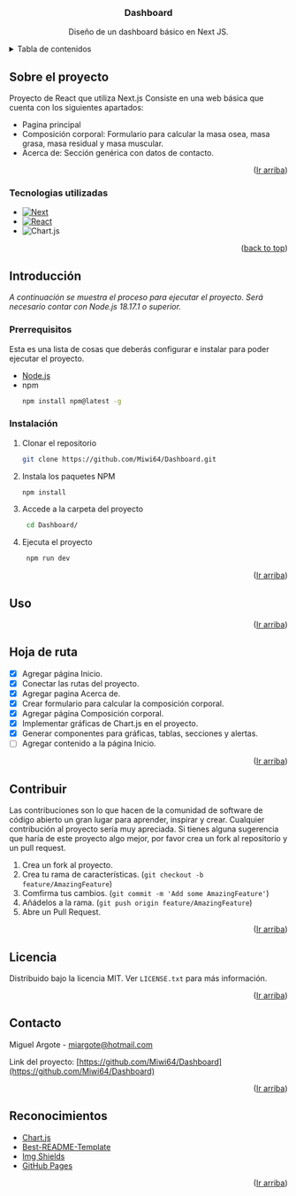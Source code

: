 <a name="readme-top"></a>

<!--PROJECT BANNER-->
<br />
<div align="center">
  <h3 align="center">Dashboard</h3>
  <p align="center">
    Diseño de un dashboard básico en Next JS. 
  </p>
</div>
<!--TABLE OF CONTENTS-->
<details>
  <summary>Tabla de contenidos</summary>
  <ol>
    <li>
      <a href="#about-the-project">Sobre el proyecto</a>
      <ul>
        <li><a href="#built-with">Tecnologías utilizadas</a></li>
      </ul>
    </li>
    <li>
      <a href="#getting-started">Introducción</a>
      <ul>
        <li><a href="#prerequisites">Prerrequisitos</a></li>
        <li><a href="#installation">Instalación</a></li>
      </ul>
    </li>
    <li><a href="#usage">Uso</a></li>
    <li><a href="#roadmap">Hoja de ruta</a></li>
    <li><a href="#contributing">Contribuir</a></li>
    <li><a href="#license">Licencia</a></li>
    <li><a href="#contact">Contacto</a></li>
    <li><a href="#acknowledgments">Reconocimientos</a></li>
  </ol>
</details>

<!-- ABOUT THE PROJECT -->
## Sobre el proyecto
Proyecto de React que utiliza Next.js
Consiste en una web básica que cuenta con los siguientes apartados:
* Pagina principal
* Composición corporal: Formulario para calcular la masa osea, masa grasa, masa residual y masa muscular.
* Acerca de: Sección genérica con datos de contacto.

<p align="right">(<a href="#readme-top">Ir arriba</a>)</p>



### Tecnologias utilizadas

* [![Next][Next.js]][Next-url]
* [![React][React.js]][React-url]
* ![Chart.js](https://img.shields.io/badge/chart.js-F5788D.svg?style=for-the-badge&logo=chart.js&logoColor=white)

<p align="right">(<a href="#readme-top">back to top</a>)</p>

<!-- GETTING STARTED -->
## Introducción
_A continuación se muestra el proceso para ejecutar el proyecto. Será necesario contar con Node.js 18.17.1 o superior._

### Prerrequisitos
Esta es una lista de cosas que deberás configurar e instalar para poder ejecutar el proyecto.
* [Node.js](https://nodejs.org/)
* npm
  ```sh
  npm install npm@latest -g
  ```

### Instalación
1. Clonar el repositorio
   ```sh
   git clone https://github.com/Miwi64/Dashboard.git
   ```
3. Instala los paquetes NPM
   ```sh
   npm install
   ```
4. Accede a la carpeta del proyecto
   ```sh
    cd Dashboard/
   ```
5. Ejecuta el proyecto
   ```sh
    npm run dev
   ```
<p align="right">(<a href="#readme-top">Ir arriba</a>)</p>

<!-- USAGE EXAMPLES -->
## Uso

<p align="right">(<a href="#readme-top">Ir arriba</a>)</p>

<!-- ROADMAP -->
## Hoja de ruta
- [x] Agregar página Inicio.
- [x] Conectar las rutas del proyecto.
- [x] Agregar pagina Acerca de.
- [x] Crear formulario para calcular la composición corporal.
- [x] Agregar página Composición corporal.
- [x] Implementar gráficas de Chart.js en el proyecto.
- [x] Generar componentes para gráficas, tablas, secciones y alertas.
- [ ] Agregar contenido a la página Inicio.

<p align="right">(<a href="#readme-top">Ir arriba</a>)</p>



<!-- CONTRIBUTING -->
## Contribuir
Las contribuciones son lo que hacen de la comunidad de software de código abierto un gran lugar para aprender, inspirar y crear.
Cualquier contribución al proyecto sería muy apreciada.
Si tienes alguna sugerencia que haría de este proyecto algo mejor, por favor crea un fork al repositorio y un pull request.

1. Crea un fork al proyecto.
2. Crea tu rama de características. (`git checkout -b feature/AmazingFeature`)
3. Comfirma tus cambios. (`git commit -m 'Add some AmazingFeature'`)
4. Añádelos a la rama. (`git push origin feature/AmazingFeature`)
5. Abre un Pull Request.

<p align="right">(<a href="#readme-top">Ir arriba</a>)</p>



<!-- LICENSE -->
## Licencia

Distribuido bajo la licencia MIT. Ver `LICENSE.txt` para más información.

<p align="right">(<a href="#readme-top">Ir arriba</a>)</p>



<!-- CONTACT -->
## Contacto

Miguel Argote - miargote@hotmail.com

Link del proyecto: [https://github.com/Miwi64/Dashboard](https://github.com/Miwi64/Dashboard)

<p align="right">(<a href="#readme-top">Ir arriba</a>)</p>



<!-- ACKNOWLEDGMENTS -->
## Reconocimientos
* [Chart.js](https://www.chartjs.org)
* [Best-README-Template](https://github.com/othneildrew/Best-README-Template)
* [Img Shields](https://shields.io)
* [GitHub Pages](https://pages.github.com)

<p align="right">(<a href="#readme-top">Ir arriba</a>)</p>


[Next.js]: https://img.shields.io/badge/next.js-000000?style=for-the-badge&logo=nextdotjs&logoColor=white
[Next-url]: https://nextjs.org/
[React.js]: https://img.shields.io/badge/React-20232A?style=for-the-badge&logo=react&logoColor=61DAFB
[React-url]: https://reactjs.org/